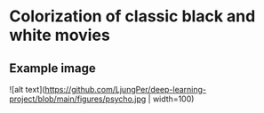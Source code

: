 # Colorization of classic black and white movies

## Example image
![alt text](https://github.com/LjungPer/deep-learning-project/blob/main/figures/psycho.jpg | width=100)
